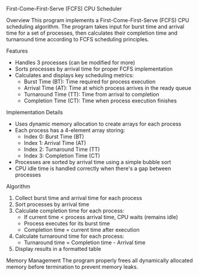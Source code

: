 First-Come-First-Serve (FCFS) CPU Scheduler

Overview
This program implements a First-Come-First-Serve (FCFS) CPU scheduling algorithm. 
The program takes input for burst time and arrival time for a set of processes, 
then calculates their completion time and turnaround time according to FCFS 
scheduling principles.

Features
- Handles 3 processes (can be modified for more)
- Sorts processes by arrival time for proper FCFS implementation
- Calculates and displays key scheduling metrics:
  - Burst Time (BT): Time required for process execution
  - Arrival Time (AT): Time at which process arrives in the ready queue
  - Turnaround Time (TT): Time from arrival to completion
  - Completion Time (CT): Time when process execution finishes

Implementation Details
- Uses dynamic memory allocation to create arrays for each process
- Each process has a 4-element array storing:
  - Index 0: Burst Time (BT)
  - Index 1: Arrival Time (AT)
  - Index 2: Turnaround Time (TT)
  - Index 3: Completion Time (CT)
- Processes are sorted by arrival time using a simple bubble sort
- CPU idle time is handled correctly when there's a gap between processes

Algorithm
1. Collect burst time and arrival time for each process
2. Sort processes by arrival time
3. Calculate completion time for each process:
   - If current time < process arrival time, CPU waits (remains idle)
   - Process executes for its burst time
   - Completion time = current time after execution
4. Calculate turnaround time for each process:
   - Turnaround time = Completion time - Arrival time
5. Display results in a formatted table

Memory Management
The program properly frees all dynamically allocated memory before termination to prevent memory leaks.
